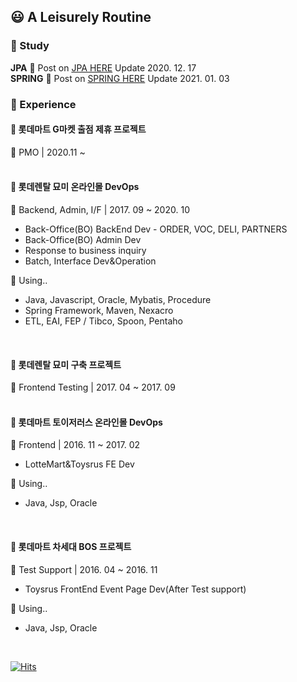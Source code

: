 ## :smiley: A Leisurely Routine

### :purple_heart: Study

**JPA** :seedling: Post on [JPA HERE](https://blog.naver.com/PostList.nhn?blogId=kon_pig&from=postList&categoryNo=25) Update 2020. 12. 17<br/>
**SPRING** :seedling: Post on [SPRING HERE](https://blog.naver.com/PostList.nhn?blogId=kon_pig&from=postList&categoryNo=96) Update 2021. 01. 03<br/>

### :yellow_heart: Experience
#### :open_file_folder: 롯데마트 G마켓 출점 제휴 프로젝트<br/>
:page_with_curl: PMO | 2020.11 ~<br/>
<br/>

#### :open_file_folder: 롯데렌탈 묘미 온라인몰 DevOps<br/>
:page_with_curl: Backend, Admin, I/F | 2017. 09 ~ 2020. 10<br/>
- Back-Office(BO) BackEnd Dev - ORDER, VOC, DELI, PARTNERS<br/>
- Back-Office(BO) Admin Dev<br/>
- Response to business inquiry<br/>
- Batch, Interface Dev&Operation<br/>

:mag_right: Using..<br/>
- Java, Javascript, Oracle, Mybatis, Procedure<br/>
- Spring Framework, Maven, Nexacro<br/>
- ETL, EAI, FEP / Tibco, Spoon, Pentaho<br/>
<br/>

#### :open_file_folder: 롯데렌탈 묘미 구축 프로젝트<br/>
:page_with_curl: Frontend Testing | 2017. 04 ~ 2017. 09<br/>
<br/>

#### :open_file_folder: 롯데마트 토이저러스 온라인몰 DevOps<br/>
:page_with_curl: Frontend | 2016. 11 ~ 2017. 02<br/>
- LotteMart&Toysrus FE Dev<br/>

:mag_right: Using..<br/>
- Java, Jsp, Oracle<br/>
<br/>

#### :open_file_folder: 롯데마트 차세대 BOS 프로젝트<br/>
:page_with_curl: Test Support | 2016. 04 ~ 2016. 11<br/>
- Toysrus FrontEnd Event Page Dev(After Test support)<br/>

:mag_right: Using..<br/>
- Java, Jsp, Oracle
<br/>

[![Hits](https://hits.seeyoufarm.com/api/count/incr/badge.svg?url=https%3A%2F%2Fgithub.com%2Fkimkonpig&count_bg=%23943DC8&title_bg=%23555555&icon=&icon_color=%23E7E7E7&title=hits&edge_flat=false)](https://hits.seeyoufarm.com)

<!--
**kimkonpig/kimkonpig** is a ✨ _special_ ✨ repository because its `README.md` (this file) appears on your GitHub profile.

Here are some ideas to get you started:

- 🔭 I’m currently working on ...
- 🌱 I’m currently learning ...
- 👯 I’m looking to collaborate on ...
- 🤔 I’m looking for help with ...
- 💬 Ask me about ...
- 📫 How to reach me: ...
- 😄 Pronouns: ...
- ⚡ Fun fact: ...
-->
